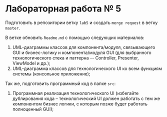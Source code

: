 # Лабораторная работа № 5

Подготовить в репозитории ветку `lab5` и создать `merge request` в ветку `master`.

В ветке обновить `Readme.md` с помощью следующих материалов:

1. UML-диаграммы классов для компонента/модуля, связывающего GUI и бизнес-логику и компонента/модуля GUI (для выбранного технологического стека и паттерна -- Controller, Presenter, ViewModel и др.);
2. UML-диаграмма классов для технологического UI ко всем функциям системы (консольное приложение);

Так же, подготовить программный код в папке `src`:

1. Программная реализация технологического UI (избегайте дублирования кода – технологический UI должен работать с тем же компонентом бизнес логики, с которым позже будет работать полноценный GUI);
